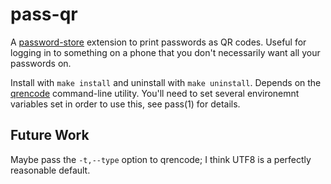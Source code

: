 pass-qr
===

A [password-store](https://www.passwordstore.org/) extension to print
passwords as QR codes.  Useful for logging in to something on a phone
that you don't necessarily want all your passwords on.

Install with `make install` and uninstall with `make uninstall`.
Depends on the [qrencode](https://fukuchi.org/works/qrencode/)
command-line utility.  You'll need to set several environemnt
variables set in order to use this, see pass(1) for details.

Future Work
---
Maybe pass the `-t,--type` option to qrencode; I think UTF8 is a
perfectly reasonable default.


